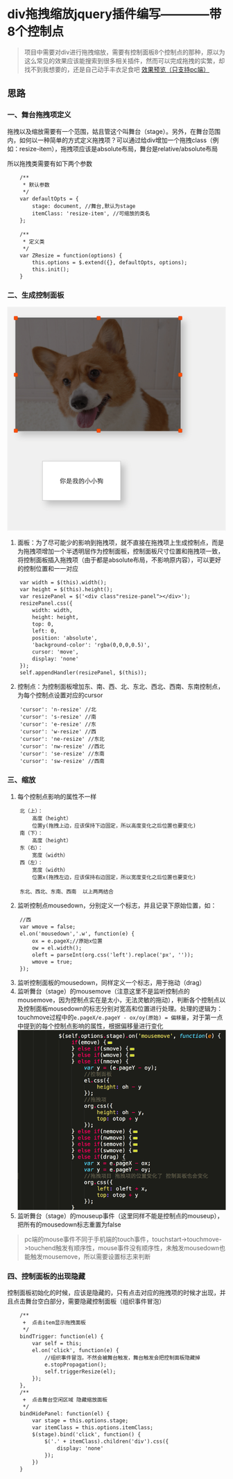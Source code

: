 # div拖拽缩放jquery插件编写————带8个控制点
> 项目中需要对div进行拖拽缩放，需要有控制面板8个控制点的那种，原以为这么常见的效果应该能搜索到很多相关插件，然而可以完成拖拽的实繁，却找不到我想要的，还是自己动手丰衣足食吧
> [效果预览（只支持pc端）](https://zengwenfu.github.io/z-resize/test.html)

## 思路

### 一、舞台拖拽项定义

拖拽以及缩放需要有一个范围，姑且管这个叫舞台（stage）。另外，在舞台范围内，如何以一种简单的方式定义拖拽项？可以通过给div增加一个拖拽class（例如：resize-item），拖拽项应该是absolute布局，舞台是relative/absolute布局

所以拖拽类需要有如下两个参数
```
    /**
     * 默认参数
     */
    var defaultOpts = {
        stage: document, //舞台,默认为stage
        itemClass: 'resize-item', //可缩放的类名
    };

    /**
     * 定义类
     */
    var ZResize = function(options) {
        this.options = $.extend({}, defaultOpts, options);
        this.init();
    }
```

### 二、生成控制面板
![](source/resize.png)
1. 面板：为了尽可能少的影响到拖拽项，就不直接在拖拽项上生成控制点，而是为拖拽项增加一个半透明层作为控制面板，控制面板尺寸位置和拖拽项一致，将控制面板插入拖拽项（由于都是absolute布局，不影响原内容），可以更好的控制位置和一一对应
```
    var width = $(this).width();
    var height = $(this).height();
    var resizePanel = $('<div class"resize-panel"></div>');
    resizePanel.css({
        width: width,
        height: height,
        top: 0,
        left: 0,
        position: 'absolute',
        'background-color': 'rgba(0,0,0,0.5)',
        cursor: 'move',
        display: 'none'
    });
    self.appendHandler(resizePanel, $(this));
```
2. 控制点：为控制面板增加东、南、西、北、东北、西北、西南、东南控制点，为每个控制点设置对应的cursor
```
    'cursor': 'n-resize' //北
    'cursor': 's-resize' //南
    'cursor': 'e-resize' //东
    'cursor': 'w-resize' //西
    'cursor': 'ne-resize' //东北
    'cursor': 'nw-resize' //西北
    'cursor': 'se-resize' //东南
    'cursor': 'sw-resize' //西南
```
### 三、缩放

1. 每个控制点影响的属性不一样
```
    北（上）：
        高度（height） 
        位置y(拖拽上边，应该保持下边固定，所以高度变化之后位置也要变化)
    南（下）：
        高度（height）
    东（右）：
        宽度（width）
    西（左）：
        宽度（width）
        位置x(拖拽左边，应该保持右边固定，所以宽度变化之后位置也要变化)

    东北、西北、东南、西南  以上两两结合
```

2. 监听控制点mousedown，分别定义一个标志，并且记录下原始位置，如：
```
    //西
    var wmove = false;
    el.on('mousedown','.w', function(e) {
        ox = e.pageX;//原始x位置
        ow = el.width();
        oleft = parseInt(org.css('left').replace('px', ''));
        wmove = true;
    });
```
3. 监听控制面板的mousedown，同样定义一个标志，用于拖动（drag）
4. 监听舞台（stage）的mousemove（注意这里不是监听控制点的mousemove，因为控制点实在是太小，无法灵敏的拖动），判断各个控制点以及控制面板mousedown的标志分别对宽高和位置进行处理。处理的逻辑为：touchmove过程中的`e.pageX/e.pageY - ox/oy(原始) = 偏移量`，对于第一点中提到的每个控制点影响的属性，根据偏移量进行变化
![](source/event.png)
5. 监听舞台（stage）的mouseup事件（这里同样不能是控制点的mouseup），把所有的mousedown标志重置为false

> pc端的mouse事件不同于手机端的touch事件，touchstart->touchmove->touchend触发有顺序性，mouse事件没有顺序性，未触发mousedown也能触发mousemove，所以需要设置标志来判断

### 四、控制面板的出现隐藏

控制面板初始化的时候，应该是隐藏的，只有点击对应的拖拽项的时候才出现，并且点击舞台空白部分，需要隐藏控制面板（组织事件冒泡）
```
    /**
     +  点击item显示拖拽面板
     */
    bindTrigger: function(el) {
        var self = this;
        el.on('click', function(e) {
            //组织事件冒泡，不然会被舞台触发，舞台触发会把控制面板隐藏掉
            e.stopPropagation();
            self.triggerResize(el);
        });
    },
    /**
     +  点击舞台空闲区域 隐藏缩放面板
     */
    bindHidePanel: function(el) {
        var stage = this.options.stage;
        var itemClass = this.options.itemClass;
        $(stage).bind('click', function() {
            $('.' + itemClass).children('div').css({
                display: 'none'
            });
        })
    }
```



